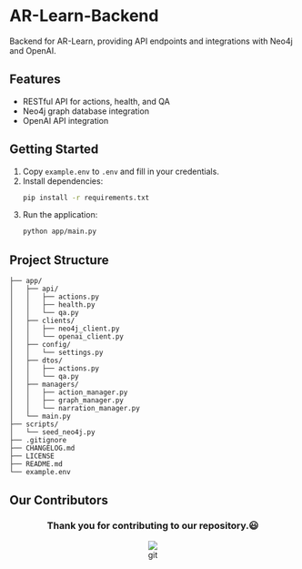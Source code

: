 # AR-Learn-Backend

Backend for AR-Learn, providing API endpoints and integrations with Neo4j and OpenAI.

## Features

- RESTful API for actions, health, and QA
- Neo4j graph database integration
- OpenAI API integration

## Getting Started

1. Copy `example.env` to `.env` and fill in your credentials.
2. Install dependencies:
   ```bash
   pip install -r requirements.txt
   ```
3. Run the application:
   ```bash
   python app/main.py
   ```

## Project Structure

```
├── app/
│   ├── api/
│   │   ├── actions.py
│   │   ├── health.py
│   │   └── qa.py
│   ├── clients/
│   │   ├── neo4j_client.py
│   │   └── openai_client.py
│   ├── config/
│   │   └── settings.py
│   ├── dtos/
│   │   ├── actions.py
│   │   └── qa.py
│   ├── managers/
│   │   ├── action_manager.py
│   │   ├── graph_manager.py
│   │   └── narration_manager.py
│   └── main.py
├── scripts/
│   └── seed_neo4j.py
├── .gitignore
├── CHANGELOG.md
├── LICENSE
├── README.md
└── example.env
```


## Our Contributors

<div align = "center">
 <h3>Thank you for contributing to our repository.😃</h3>
<a href="https://github.com/kitejordan/AR-Learn-Backend/graphs/contributors">
  <img src="https://contrib.rocks/image?repo=kitejordan/AR-Learn-Backend" />
</a>
<div>git 


